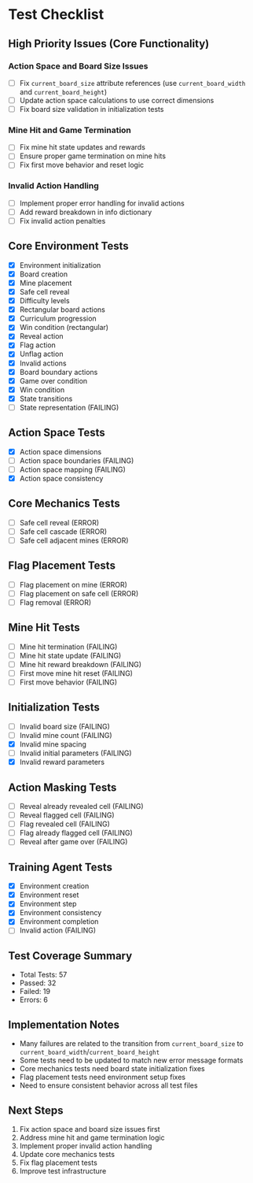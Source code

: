# Test Checklist

## High Priority Issues (Core Functionality)

### Action Space and Board Size Issues
- [ ] Fix `current_board_size` attribute references (use `current_board_width` and `current_board_height`)
- [ ] Update action space calculations to use correct dimensions
- [ ] Fix board size validation in initialization tests

### Mine Hit and Game Termination
- [ ] Fix mine hit state updates and rewards
- [ ] Ensure proper game termination on mine hits
- [ ] Fix first move behavior and reset logic

### Invalid Action Handling
- [ ] Implement proper error handling for invalid actions
- [ ] Add reward breakdown in info dictionary
- [ ] Fix invalid action penalties

## Core Environment Tests
- [x] Environment initialization
- [x] Board creation
- [x] Mine placement
- [x] Safe cell reveal
- [x] Difficulty levels
- [x] Rectangular board actions
- [x] Curriculum progression
- [x] Win condition (rectangular)
- [x] Reveal action
- [x] Flag action
- [x] Unflag action
- [x] Invalid actions
- [x] Board boundary actions
- [x] Game over condition
- [x] Win condition
- [x] State transitions
- [ ] State representation (FAILING)

## Action Space Tests
- [x] Action space dimensions
- [ ] Action space boundaries (FAILING)
- [ ] Action space mapping (FAILING)
- [x] Action space consistency

## Core Mechanics Tests
- [ ] Safe cell reveal (ERROR)
- [ ] Safe cell cascade (ERROR)
- [ ] Safe cell adjacent mines (ERROR)

## Flag Placement Tests
- [ ] Flag placement on mine (ERROR)
- [ ] Flag placement on safe cell (ERROR)
- [ ] Flag removal (ERROR)

## Mine Hit Tests
- [ ] Mine hit termination (FAILING)
- [ ] Mine hit state update (FAILING)
- [ ] Mine hit reward breakdown (FAILING)
- [ ] First move mine hit reset (FAILING)
- [ ] First move behavior (FAILING)

## Initialization Tests
- [ ] Invalid board size (FAILING)
- [ ] Invalid mine count (FAILING)
- [x] Invalid mine spacing
- [ ] Invalid initial parameters (FAILING)
- [x] Invalid reward parameters

## Action Masking Tests
- [ ] Reveal already revealed cell (FAILING)
- [ ] Reveal flagged cell (FAILING)
- [ ] Flag revealed cell (FAILING)
- [ ] Flag already flagged cell (FAILING)
- [ ] Reveal after game over (FAILING)

## Training Agent Tests
- [x] Environment creation
- [x] Environment reset
- [x] Environment step
- [x] Environment consistency
- [x] Environment completion
- [ ] Invalid action (FAILING)

## Test Coverage Summary
- Total Tests: 57
- Passed: 32
- Failed: 19
- Errors: 6

## Implementation Notes
- Many failures are related to the transition from `current_board_size` to `current_board_width`/`current_board_height`
- Some tests need to be updated to match new error message formats
- Core mechanics tests need board state initialization fixes
- Flag placement tests need environment setup fixes
- Need to ensure consistent behavior across all test files

## Next Steps
1. Fix action space and board size issues first
2. Address mine hit and game termination logic
3. Implement proper invalid action handling
4. Update core mechanics tests
5. Fix flag placement tests
6. Improve test infrastructure 